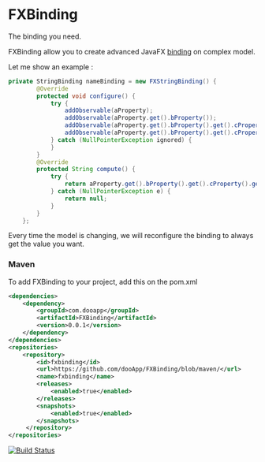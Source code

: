 FXBinding
=========

The binding you need.

FXBinding allow you to create advanced JavaFX [binding](http://docs.oracle.com/javafx/2/binding/jfxpub-binding.htm) on complex model.

Let me show an example : 
```java
private StringBinding nameBinding = new FXStringBinding() {
        @Override
        protected void configure() {
            try {
                addObservable(aProperty);
                addObservable(aProperty.get().bProperty());
                addObservable(aProperty.get().bProperty().get().cProperty());
                addObservable(aProperty.get().bProperty().get().cProperty().get().stringProperty());
            } catch (NullPointerException ignored) {
            }
        }
        @Override
        protected String compute() {
            try {
                return aProperty.get().bProperty().get().cProperty().get().stringProperty().get();
            } catch (NullPointerException e) {
                return null;
            }
        }
    };
```

Every time the model is changing, we will reconfigure the binding to always get the value you want.


### Maven
To add FXBinding to your project, add this on the pom.xml
```xml
<dependencies>
    <dependency>
        <groupId>com.dooapp</groupId>
        <artifactId>FXBinding</artifactId>
        <version>0.0.1</version>
    </dependency>
</dependencies>
<repositories>
    <repository>
        <id>fxbinding</id>
        <url>https://github.com/dooApp/FXBinding/blob/maven/</url>
        <name>fxbinding</name>
        <releases>
            <enabled>true</enabled>
        </releases>
        <snapshots>
            <enabled>true</enabled>
        </snapshots>
     </repository>
</repositories>
```


[![Build Status](https://buildhive.cloudbees.com/job/dooApp/job/FXBinding/badge/icon)](https://buildhive.cloudbees.com/job/dooApp/job/FXBinding/)
